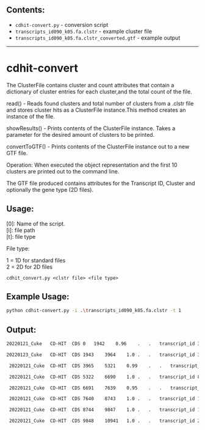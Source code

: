 ## Contents:  
- `cdhit-convert.py` - conversion script  
- `transcripts_id090_k05.fa.clstr` - example cluster file  
- `transcripts_id090_k05.fa.clstr_converted.gtf` - example output  
___
# cdhit-convert 
The ClusterFile contains cluster and count attributes that contain a dictionary of cluster entries for each cluster,and the total count of the file.

read() - Reads found clusters and total number of clusters from a .clstr file and stores cluster hits as a ClusterFile instance.This method creates an instance of the file. 

showResults() - Prints contents of the ClusterFile instance.  Takes a parameter for the desired amount of clusters to be printed.

convertToGTF() - Prints contents of the ClusterFile instance out to a new GTF file.

Operation:
When executed the object representation and the first 10 clusters are printed out to the command line.

The GTF file produced contains attributes for the Transcript ID, Cluster and optionally the gene type (2D files).

## Usage:

[0]: Name of the script.  
[i]: file path   
[t]: file type  

File type: 

1 = 1D for standard files  
2 = 2D for 2D files

`cdhit_convert.py <clstr file> <file type> `


## Example Usage:
```bash
python cdhit-convert.py -i .\transcripts_id090_k05.fa.clstr -t 1
```


## Output:  
```bash
20220121_Cuke	CD-HIT	CDS	0	1942	0.96	.	.	transcript_id 3628; cluster Cluster 7;  

20220123_Cuke	CD-HIT	CDS	1943	3964	1.0	.	.	transcript_id 3629; cluster Cluster 7; 

 20220121_Cuke	CD-HIT	CDS	3965	5321	0.99	.	.	transcript_id 8314; cluster Cluster 33;   

 20220121_Cuke	CD-HIT	CDS	5322	6690	1.0	.	.	transcript_id 8315; cluster Cluster 33;  

 20220121_Cuke	CD-HIT	CDS	6691	7639	0.95	.	.	transcript_id 17220; cluster Cluster 84;  

 20220121_Cuke	CD-HIT	CDS	7640	8743	1.0	.	.	transcript_id 17221; cluster Cluster 84;  

 20220121_Cuke	CD-HIT	CDS	8744	9847	1.0	.	.	transcript_id 17222; cluster Cluster 84;  

 20220121_Cuke	CD-HIT	CDS	9848	10941	1.0	.	.	transcript_id 27812; cluster Cluster 89;  
 ```